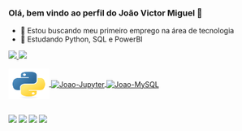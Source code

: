 ### Olá, bem vindo ao perfil do João Victor Miguel 👋


- 🔭 Estou buscando meu primeiro emprego na área de tecnologia
- 🌱 Estudando Python, SQL e PowerBI

<div>
  <a href="https://github.com/joaomgvictor">
  <img height="150em" src="https://github-readme-stats.vercel.app/api?username=joaomgvictor&show_icons=true&theme=tokyonight&include_all_commits=true&count_private=true"/>
  <img height="150em" src="https://github-readme-stats.vercel.app/api/top-langs/?username=joaomgvictor&layout=compact&langs_count=7&theme=tokyonight"/>
</div>
 
<div style="display: inline_block"><br>
  
  <img align="center" alt="Joao-Python" height="60" width="80" src="https://raw.githubusercontent.com/devicons/devicon/master/icons/python/python-original.svg">
  <img align="center" alt="Joao-Jupyter" height="60" width="80" src="https://cdn.jsdelivr.net/gh/devicons/devicon/icons/jupyter/jupyter-original-wordmark.svg" />
  <img align="center" alt="Joao-MySQL" height="60" width="80" src="https://cdn.jsdelivr.net/gh/devicons/devicon/icons/mysql/mysql-original-wordmark.svg" />
  
</div>
  
  ##
 
<div> 

  <a href = "mailto:miguel.victor.designer@gmail.com"><img src="https://img.shields.io/badge/-Gmail-%23333?style=for-the-badge&logo=gmail&logoColor=white" target="_blank"></a>
  <a href="https://www.linkedin.com/in/jo%C3%A3o-victor-94773b218/" target="_blank"><img src="https://img.shields.io/badge/-LinkedIn-%230077B5?style=for-the-badge&logo=linkedin&logoColor=white" target="_blank"></a> 
  <a href = "https://twitter.com/devJohnT"><img src = "https://img.shields.io/badge/Twitter-1DA1F2?style=for-the-badge&logo=twitter&logoColor=white" target="_blank"></a>
  <a href = "https://www.instagram.com/joaomgvictor/"><img src = "https://img.shields.io/badge/Instagram-E4405F?style=for-the-badge&logo=instagram&logoColor=white" target="_blank"></a>
 
</div>
